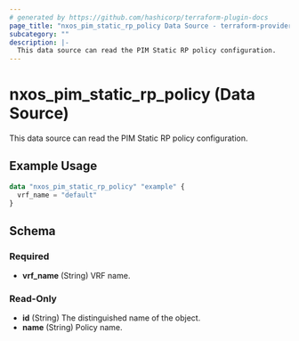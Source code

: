 ```yaml
---
# generated by https://github.com/hashicorp/terraform-plugin-docs
page_title: "nxos_pim_static_rp_policy Data Source - terraform-provider-nxos"
subcategory: ""
description: |-
  This data source can read the PIM Static RP policy configuration.
---
```


# nxos_pim_static_rp_policy (Data Source)

This data source can read the PIM Static RP policy configuration.

## Example Usage

```terraform
data "nxos_pim_static_rp_policy" "example" {
  vrf_name = "default"
}
```

<!-- schema generated by tfplugindocs -->
## Schema

### Required

- **vrf_name** (String) VRF name.

### Read-Only

- **id** (String) The distinguished name of the object.
- **name** (String) Policy name.


